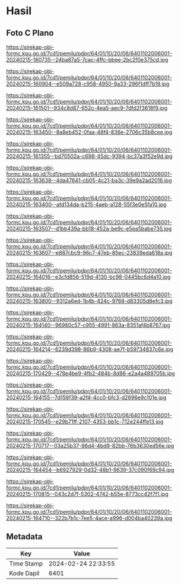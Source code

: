 # Hasil

## Foto C Plano

https://sirekap-obj-formc.kpu.go.id/7cd1/pemilu/pdpr/64/01/10/20/06/6401102006001-20240215-160735--24ba87a5-7cac-4ffc-bbee-2bc2f0e375cd.jpg

https://sirekap-obj-formc.kpu.go.id/7cd1/pemilu/pdpr/64/01/10/20/06/6401102006001-20240215-160904--e509a728-c958-4950-9a33-296f1dff7b19.jpg

https://sirekap-obj-formc.kpu.go.id/7cd1/pemilu/pdpr/64/01/10/20/06/6401102006001-20240215-161501--934c8d87-652c-4ea5-aec9-7dfd2f3618f9.jpg

https://sirekap-obj-formc.kpu.go.id/7cd1/pemilu/pdpr/64/01/10/20/06/6401102006001-20240215-163450--8a8eb452-0faa-48f4-836e-2706c35b8cee.jpg

https://sirekap-obj-formc.kpu.go.id/7cd1/pemilu/pdpr/64/01/10/20/06/6401102006001-20240215-161355--bd70502a-c698-45dc-9394-bc37a3f52e9d.jpg

https://sirekap-obj-formc.kpu.go.id/7cd1/pemilu/pdpr/64/01/10/20/06/6401102006001-20240215-163638--4da47641-cb05-4c21-ba3c-39e9a2ad2016.jpg

https://sirekap-obj-formc.kpu.go.id/7cd1/pemilu/pdpr/64/01/10/20/06/6401102006001-20240215-163400--afd134da-b215-4aeb-a128-55f3e0e5fa10.jpg

https://sirekap-obj-formc.kpu.go.id/7cd1/pemilu/pdpr/64/01/10/20/06/6401102006001-20240215-163507--d1bb439a-bb18-452a-be9c-e5ea5babe735.jpg

https://sirekap-obj-formc.kpu.go.id/7cd1/pemilu/pdpr/64/01/10/20/06/6401102006001-20240215-163607--e887cbc9-96c7-47eb-85ec-23839eda618a.jpg

https://sirekap-obj-formc.kpu.go.id/7cd1/pemilu/pdpr/64/01/10/20/06/6401102006001-20240215-164016--e3cfd856-519d-4130-bc98-0445bc6d4a10.jpg

https://sirekap-obj-formc.kpu.go.id/7cd1/pemilu/pdpr/64/01/10/20/06/6401102006001-20240215-163800--9312a6ed-1b4b-424c-9768-d83305d8efc3.jpg

https://sirekap-obj-formc.kpu.go.id/7cd1/pemilu/pdpr/64/01/10/20/06/6401102006001-20240215-164140--96960c57-c955-4991-863a-8351af4b8767.jpg

https://sirekap-obj-formc.kpu.go.id/7cd1/pemilu/pdpr/64/01/10/20/06/6401102006001-20240215-164214--6239d398-86b9-4308-ae7f-b59734837c6e.jpg

https://sirekap-obj-formc.kpu.go.id/7cd1/pemilu/pdpr/64/01/10/20/06/6401102006001-20240215-170429--478e4be9-4fb2-484b-8d86-e2a4a489705b.jpg

https://sirekap-obj-formc.kpu.go.id/7cd1/pemilu/pdpr/64/01/10/20/06/6401102006001-20240215-164155--7d156f39-a2f4-4cc0-bfc3-d2696e9c101e.jpg

https://sirekap-obj-formc.kpu.go.id/7cd1/pemilu/pdpr/64/01/10/20/06/6401102006001-20240215-170545--e29b71ff-2107-4353-bb1c-712e244ffe13.jpg

https://sirekap-obj-formc.kpu.go.id/7cd1/pemilu/pdpr/64/01/10/20/06/6401102006001-20240215-170717--03a25b37-86d4-4bd9-82bb-76b3630ed56e.jpg

https://sirekap-obj-formc.kpu.go.id/7cd1/pemilu/pdpr/64/01/10/20/06/6401102006001-20240215-164454--b6927929-0d32-48b1-9639-37c090f69c94.jpg

https://sirekap-obj-formc.kpu.go.id/7cd1/pemilu/pdpr/64/01/10/20/06/6401102006001-20240215-170815--043c2d7f-5302-4742-b55e-8773cc42f7f1.jpg

https://sirekap-obj-formc.kpu.go.id/7cd1/pemilu/pdpr/64/01/10/20/06/6401102006001-20240215-164710--322b7b1c-7ee5-4ace-a996-d004ba40239a.jpg


## Metadata

| Key        | Value               |
| ---------- | ------------------- |
| Time Stamp | 2024-02-24 22:33:55 |
| Kode Dapil | 6401                |



